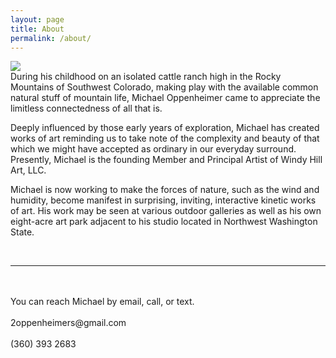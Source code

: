 ```yaml
---
layout: page
title: About
permalink: /about/
---
```


<img class="col port right" src="/img/mikepic.JPEG">

<br/>
During his childhood on an isolated cattle ranch high in the Rocky Mountains of Southwest Colorado, making play with the available common natural stuff of mountain life, Michael Oppenheimer came to appreciate the limitless connectedness of all that is.

Deeply influenced by those early years of exploration, Michael has created works of art reminding us to take note of the complexity and beauty of that which we might have accepted as ordinary in our everyday surround. Presently, Michael is the founding Member and Principal Artist of Windy Hill Art, LLC.

Michael is now working to make the forces of nature, such as the wind and humidity, become manifest in surprising, inviting, interactive kinetic works of art. His work may be seen at various outdoor galleries as well as his own eight-acre art park adjacent to his studio located in Northwest Washington State.

<br/>
<hr/>
<br/>
<span class="contacticon center" style="scale: 50%;">
	<a href="mailto:2oppenheimers@gmail.com"><i class="fa fa-envelope" ></i></a>
	<a href="tel: +1 360 393 2683"><i class="fa fa-phone " style="padding-left: 20px;"></i></a>
</span>

<div class="col three caption">
You can reach Michael by email, call, or text.
<br/>
<br/>
2oppenheimers@gmail.com
<br/>
<br/>
(360) 393 2683
</div>

